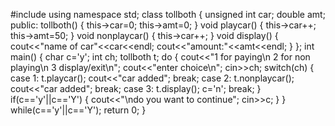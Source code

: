 #include<iostream>
using namespace std;
class tollboth
{
unsigned int car;
double amt;
public:
tollboth()
{
this->car=0;
this->amt=0;
}
void playcar()
{
this->car++;
this->amt=50;
}
void nonplaycar()
{
this->car++;
}
void display()
{
cout<<"name of car"<<car<<endl;
cout<<"amount:"<<amt<<endl;
}
};
int main()
{
char c='y';
int ch;
tollboth t;
do
{
cout<<"1 for paying\n 2 for non playing\n 3 display/exit\n";
cout<<"enter choice\n";
cin>>ch;
switch(ch)
{
case 1:
t.playcar();
cout<<"car added";
break;
case 2:
t.nonplaycar();
cout<<"car added";
break;
case 3:
t.display();
c='n';
break;
}
if(c=='y'||c=='Y')
{
cout<<"\ndo you want to continue";
cin>>c;
}
}
while(c=='y'||c=='Y');
return 0;
}

